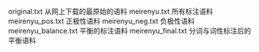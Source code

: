 original.txt	从网上下载的最原始的语料
meirenyu.txt	所有标注语料
meirenyu_pos.txt	正极性语料
meirenyu_neg.txt	负极性语料
meirenyu_balance.txt	平衡的标注语料
meirenyu_final.txt		分词与词性标注后的平衡语料	
